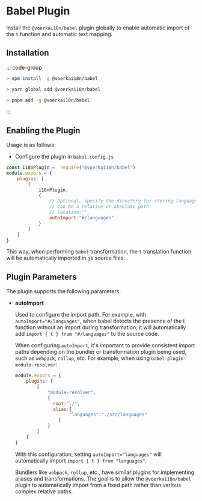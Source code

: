 # Babel Plugin

Install the `@voerkai18n/babel` plugin globally to enable automatic import of the `t` function and automatic text mapping.

## Installation

::: code-group

```bash [npm]
> npm install -g @voerkai18n/babel
```

```bash [yarn]
> yarn global add @voerkai18n/babel
```

```bash [pnpm]
> pnpm add -g @voerkai18n/babel
```
:::

## Enabling the Plugin

Usage is as follows:

- Configure the plugin in `babel.config.js`

```javascript
const i18nPlugin =  require("@voerkai18n/babel")
module.expors = {
    plugins: [
        [
            i18nPlugin,
            {
                // Optional, specify the directory for storing language files
                // Can be a relative or absolute path
                // location:"",
                autoImport:"#/languages"  
            }            
        ]
    ]
}
```

This way, when performing `babel` transformation, the `t` translation function will be automatically imported in `js` source files.

## Plugin Parameters

The plugin supports the following parameters:

- **autoImport**

  Used to configure the import path. For example, with `autoImport="#/languages"`, when babel detects the presence of the t function without an import during transformation, it will automatically add `import { t } from "#/languages"` to the source code.

  When configuring `autoImport`, it's important to provide consistent import paths depending on the bundler or transformation plugin being used, such as `webpack`, `rollup`, etc. For example, when using `babel-plugin-module-resolver`:

  ```javascript
  module.expors = {
      plugins: [
          [
              "module-resolver",
              {
                root:"./",
                alias:{
                      "languages":"./src/languages"
                  }
              }            
          ]
      ]
  }
  ```

  With this configuration, setting `autoImport="languages"` will automatically import `import { t } from "languages"`.

  Bundlers like `webpack`, `rollup`, etc., have similar plugins for implementing aliases and transformations. The goal is to allow the `@voerkai18n/babel` plugin to automatically import from a fixed path rather than various complex relative paths.
